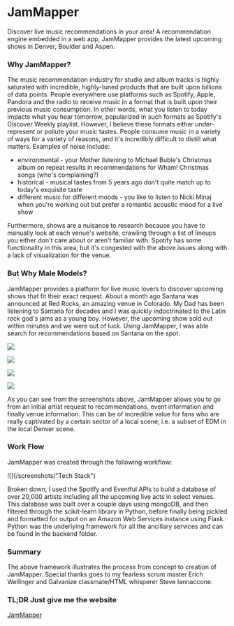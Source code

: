 # JamMapper

Discover live music recommendations in your area! A recommendation engine embedded in a web app, JamMapper provides the latest upcoming shows in Denver, Boulder and Aspen.

### Why JamMapper?

The music recommendation industry for studio and album tracks is highly saturated with incredible, highly-tuned products that are built upon billions of data points. People everywhere use platforms such as Spotify, Apple, Pandora and the radio to receive music in a format that is built upon their previous music consumption. In other words, what you listen to today impacts what you hear tomorrow, popularized in such formats as Spotify's Discover Weekly playlist. However, I believe these formats either under-represent or pollute your music tastes. People consume music in a variety of ways for a variety of reasons, and it's incredibly difficult to distill what matters. Examples of noise include:

* environmental - your Mother listening to Michael Buble's Christmas album on repeat results in recommendations for Wham! Christmas songs (who's complaining?)
* historical - musical tastes from 5 years ago don't quite match up to today's exquisite taste
* different music for different moods - you like to listen to Nicki Minaj when you're working out but prefer a romantic acoustic mood for a live show

Furthermore, shows are a nuisance to research because you have to manually look at each venue's website, crawling through a list of lineups you either don't care about or aren't familiar with. Spotify has some functionality in this area, but it's congested with the above issues along with a lack of visualization for the venue.

### But Why Male Models?

JamMapper provides a platform for live music lovers to discover upcoming shows that fit their exact request. About a month ago Santana was announced at Red Rocks, an amazing venue in Colorado. My Dad has been listening to Santana for decades and I was quickly indoctrinated to the Latin rock god's jams as a young boy. However, the upcoming show sold out within minutes and we were out of luck. Using JamMapper, I was able search for recommendations based on Santana on the spot.

![](/screenshots/title_santana)

![](/screenshots/recs_santana)

![](/screenshots/tom_petty)

![](https://github.com/jcwall/JamMapper/blob/master/screenshots/red_rocks?raw=true)

As you can see from the screenshots above, JamMapper allows you to go from an initial artist request to recommendations, event information and finally venue information. This can be of incredible value for fans who are really captivated by a certain sector of a local scene, i.e. a subset of EDM in the local Denver scene.

### Work Flow

JamMapper was created through the following workflow:

![](/screenshots/"Tech Stack")

Broken down, I used the Spotify and Eventful APIs to build a database of over 20,000 artists including all the upcoming live acts in select venues. This database was built over a couple days using mongoDB, and then filtered through the scikit-learn library in Python, before finally being pickled and formatted for output on an Amazon Web Services instance using Flask. Python was the underlying framework for all the ancillary services and can be found in the backend folder.

### Summary

The above framework illustrates the process from concept to creation of JamMapper. Special thanks goes to my fearless scrum master Erich Wellinger and Galvanize classmate/HTML whisperer Steve Iannaccone.

### TL;DR Just give me the website
[JamMapper](http://ec2-54-174-141-180.compute-1.amazonaws.com:8105/)
